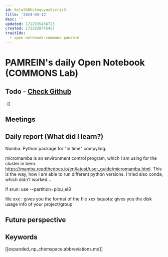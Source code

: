 ```yaml
---
id: 6xlwl68hslmqvyux5zzrjs3
title: '2024-04-12'
desc: ''
updated: 1712935456723
created: 1712928745427
traitIds:
  - open-notebook-commons-pamrein
---
```


# PAMREIN's daily Open Notebook (COMMONS Lab)

## Todo - [Check Github](https://github.com/orgs/commons-research/projects/2/views/1)
-[]


## Meetings



## Daily report (What did I learn?)
Numba: Python package for "in time" compyling.

micromamba is an environment control program, which I am using for the cluster in bern. 
<https://mamba.readthedocs.io/en/latest/user_guide/micromamba.html>. 
This is the way, how I am able to run different python versions.
I tried also conda, which didn't worked...

If srun: use --partition=pibu_el8

file xxx : gives you the format of the file xxx
lsquota: gives you the disk usage info of your project/group


## Future perspective



## Keywords
[[expanded_np_chemspace.abbreviations.md]]
